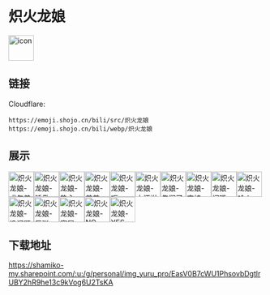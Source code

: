 # 炽火龙娘
<img src="https://emoji.shojo.cn/bili/src/炽火龙娘/icon.png" width="50" height="50" alt="icon">

## 链接
Cloudflare:
```
https://emoji.shojo.cn/bili/src/炽火龙娘
https://emoji.shojo.cn/bili/webp/炽火龙娘
```
## 展示
<img src="https://emoji.shojo.cn/bili/src/炽火龙娘/炽火龙娘-求包养.png" width="50" height="50" alt="炽火龙娘-求包养"><img src="https://emoji.shojo.cn/bili/src/炽火龙娘/炽火龙娘-骄傲.png" width="50" height="50" alt="炽火龙娘-骄傲"><img src="https://emoji.shojo.cn/bili/src/炽火龙娘/炽火龙娘-热心.png" width="50" height="50" alt="炽火龙娘-热心"><img src="https://emoji.shojo.cn/bili/src/炽火龙娘/炽火龙娘-羞羞.png" width="50" height="50" alt="炽火龙娘-羞羞"><img src="https://emoji.shojo.cn/bili/src/炽火龙娘/炽火龙娘-呃....png" width="50" height="50" alt="炽火龙娘-呃..."><img src="https://emoji.shojo.cn/bili/src/炽火龙娘/炽火龙娘-大汗淋头.png" width="50" height="50" alt="炽火龙娘-大汗淋头"><img src="https://emoji.shojo.cn/bili/src/炽火龙娘/炽火龙娘-先润了.png" width="50" height="50" alt="炽火龙娘-先润了"><img src="https://emoji.shojo.cn/bili/src/炽火龙娘/炽火龙娘-支持.png" width="50" height="50" alt="炽火龙娘-支持"><img src="https://emoji.shojo.cn/bili/src/炽火龙娘/炽火龙娘-闭嘴.png" width="50" height="50" alt="炽火龙娘-闭嘴"><img src="https://emoji.shojo.cn/bili/src/炽火龙娘/炽火龙娘-哈人.png" width="50" height="50" alt="炽火龙娘-哈人"><img src="https://emoji.shojo.cn/bili/src/炽火龙娘/炽火龙娘-没问题.png" width="50" height="50" alt="炽火龙娘-没问题"><img src="https://emoji.shojo.cn/bili/src/炽火龙娘/炽火龙娘-反弹.png" width="50" height="50" alt="炽火龙娘-反弹"><img src="https://emoji.shojo.cn/bili/src/炽火龙娘/炽火龙娘-窥屏.png" width="50" height="50" alt="炽火龙娘-窥屏"><img src="https://emoji.shojo.cn/bili/src/炽火龙娘/炽火龙娘-NO.png" width="50" height="50" alt="炽火龙娘-NO"><img src="https://emoji.shojo.cn/bili/src/炽火龙娘/炽火龙娘-YES.png" width="50" height="50" alt="炽火龙娘-YES">

## 下载地址

https://shamiko-my.sharepoint.com/:u:/g/personal/img_yuru_pro/EasV0B7cWU1PhsovbDgtlrUBY2hR9he13c9kVog6U2TsKA